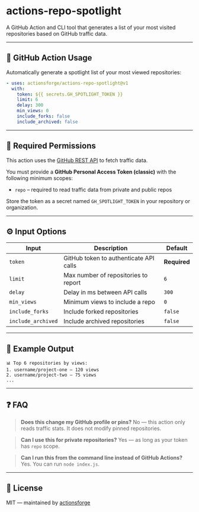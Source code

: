 # actions-repo-spotlight

A GitHub Action and CLI tool that generates a list of your most visited repositories based on GitHub traffic data.

---

## 🚀 GitHub Action Usage

Automatically generate a spotlight list of your most viewed repositories:

```yaml
- uses: actionsforge/actions-repo-spotlight@v1
  with:
    token: ${{ secrets.GH_SPOTLIGHT_TOKEN }}
    limit: 6
    delay: 300
    min_views: 0
    include_forks: false
    include_archived: false
```

---

## 🔧 Required Permissions

This action uses the [GitHub REST API](https://docs.github.com/en/rest/metrics/traffic) to fetch traffic data.

You must provide a **GitHub Personal Access Token (classic)** with the following minimum scopes:

- `repo` – required to read traffic data from private and public repos

Store the token as a secret named `GH_SPOTLIGHT_TOKEN` in your repository or organization.

---

## ⚙️ Input Options

| Input             | Description                              | Default |
|------------------|------------------------------------------|---------|
| `token`          | GitHub token to authenticate API calls   | **Required** |
| `limit`          | Max number of repositories to report     | `6`     |
| `delay`          | Delay in ms between API calls            | `300`   |
| `min_views`      | Minimum views to include a repo          | `0`     |
| `include_forks`  | Include forked repositories              | `false` |
| `include_archived` | Include archived repositories          | `false` |

---

## 🧩 Example Output

```
📊 Top 6 repositories by views:
1. username/project-one — 120 views
2. username/project-two — 75 views
...
```

---

## ❓ FAQ

> **Does this change my GitHub profile or pins?**
> No — this action only reads traffic stats. It does not modify pinned repositories.

> **Can I use this for private repositories?**
> Yes — as long as your token has `repo` scope.

> **Can I run this from the command line instead of GitHub Actions?**
> Yes. You can run `node index.js`.

---

## 📄 License

MIT — maintained by [actionsforge](https://github.com/actionsforge)
